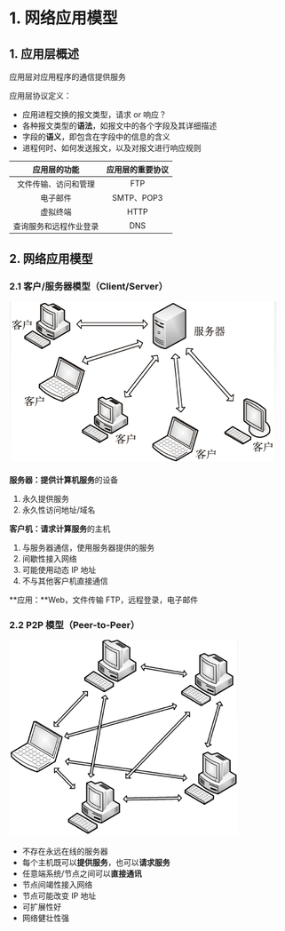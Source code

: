 # 1. 网络应用模型

## 1. 应用层概述

应用层对应用程序的通信提供服务

应用层协议定义：

* 应用进程交换的报文类型，请求 or 响应？
* 各种报文类型的**语法**，如报文中的各个字段及其详细描述
* 字段的**语义**，即包含在字段中的信息的含义
* 进程何时、如何发送报文，以及对报文进行响应规则

| 应用层的**功能** | 应用层的重要**协议** |
| :---: | :---: |
| 文件传输、访问和管理 | FTP |
| 电子邮件 | SMTP、POP3 |
| 虚拟终端 | HTTP |
| 查询服务和远程作业登录 | DNS |

## 2. 网络应用模型

### 2.1 客户/服务器模型（Client/Server）

![](../.gitbook/assets/image%20%28217%29.png)

**服务器：提供计算机服务**的设备

1. 永久提供服务
2. 永久性访问地址/域名

**客户机：请求计算服务**的主机

1. 与服务器通信，使用服务器提供的服务
2. 间歇性接入网络
3. 可能使用动态 IP 地址
4. 不与其他客户机直接通信

**应用：**Web，文件传输 FTP，远程登录，电子邮件

### 2.2 P2P 模型（Peer-to-Peer）

![](../.gitbook/assets/image%20%28202%29.png)

* 不存在永远在线的服务器
* 每个主机既可以**提供服务**，也可以**请求服务**
* 任意端系统/节点之间可以**直接通讯**
* 节点间竭性接入网络
* 节点可能改变 IP 地址
* 可扩展性好
* 网络健壮性强

